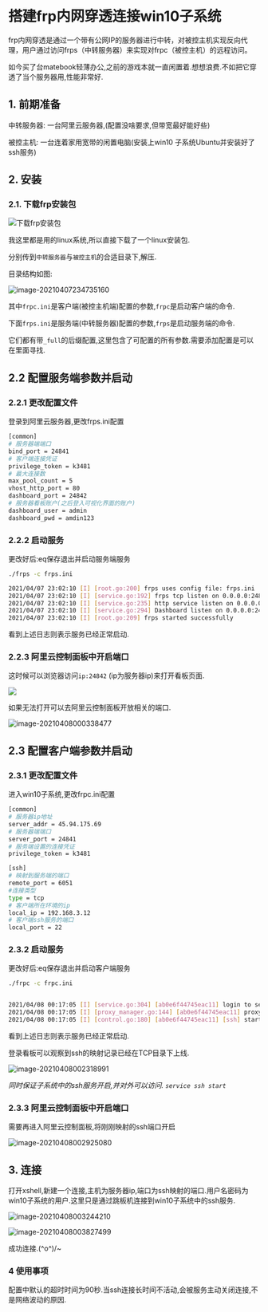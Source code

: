 # 搭建frp内网穿透连接win10子系统

frp内网穿透是通过一个带有公网IP的服务器进行中转，对被控主机实现反向代理，用户通过访问frps（中转服务器）来实现对frpc（被控主机）的远程访问。

如今买了台matebook轻薄办公,之前的游戏本就一直闲置着.想想浪费.不如把它穿透了当个服务器用,性能非常好.

## 1. 前期准备

中转服务器: 一台阿里云服务器,(配置没啥要求,但带宽最好能好些)

被控主机: 一台连着家用宽带的闲置电脑(安装上win10 子系统Ubuntu并安装好了ssh服务)

## 2. 安装

### 2.1. 下载frp安装包

![下载frp安装包](img\下载frp安装包.png)

我这里都是用的linux系统,所以直接下载了一个linux安装包.

分别传到`中转服务器`与`被控主机`的合适目录下,解压.

目录结构如图:

![image-20210407234735160](img\frp目录结构.png)

其中`frpc.ini`是客户端(被控主机端)配置的参数,`frpc`是启动客户端的命令.

下面`frps.ini`是服务端(中转服务器)配置的参数,`frps`是启动服务端的命令.

它们都有带`_full`的后缀配置,这里包含了可配置的所有参数.需要添加配置是可以在里面寻找.

## 2.2 配置服务端参数并启动

### 2.2.1 更改配置文件

登录到阿里云服务器,更改frps.ini配置

```bash
[common]
# 服务器端端口
bind_port = 24841
# 客户端连接凭证
privilege_token = k3481
# 最大连接数
max_pool_count = 5                                                                                                           # 客户端映射的端口
vhost_http_port = 80                                                                                                         # 服务器看板的访问端口(可视化界面的访问接口)
dashboard_port = 24842
# 服务器看板账户(之后登入可视化界面的账户)
dashboard_user = admin
dashboard_pwd = amdin123  

```

### 2.2.2 启动服务

更改好后:eq保存退出并启动服务端服务

```bash
./frps -c frps.ini

2021/04/07 23:02:10 [I] [root.go:200] frps uses config file: frps.ini
2021/04/07 23:02:10 [I] [service.go:192] frps tcp listen on 0.0.0.0:24841
2021/04/07 23:02:10 [I] [service.go:235] http service listen on 0.0.0.0:80
2021/04/07 23:02:10 [I] [service.go:294] Dashboard listen on 0.0.0.0:24842
2021/04/07 23:02:10 [I] [root.go:209] frps started successfully
```

看到上述日志则表示服务已经正常启动.

### 2.2.3 阿里云控制面板中开启端口

这时候可以浏览器访问`ip:24842` (ip为服务器ip)来打开看板页面.

![](img\看板1.png)

如果无法打开可以去阿里云控制面板开放相关的端口.

![image-20210408000338477](img\开放阿里云端口1.png)



## 2.3 配置客户端参数并启动

 ### 2.3.1 更改配置文件

进入win10子系统,更改frpc.ini配置

```bash
[common]
# 服务器ip地址
server_addr = 45.94.175.69
# 服务器端端口
server_port = 24841
# 服务端设置的连接凭证
privilege_token = k3481

[ssh]
# 映射到服务端的端口
remote_port = 6051
#连接类型
type = tcp
# 客户端所在环境的ip
local_ip = 192.168.3.12
# 客户端ssh服务的端口
local_port = 22
```

### 2.3.2 启动服务

更改好后:eq保存退出并启动客户端服务

```bash
./frpc -c frpc.ini


2021/04/08 00:17:05 [I] [service.go:304] [ab0e6f44745eac11] login to server success, get run id [ab0e6f44745eac11], server udp port [0]
2021/04/08 00:17:05 [I] [proxy_manager.go:144] [ab0e6f44745eac11] proxy added: [ssh]
2021/04/08 00:17:05 [I] [control.go:180] [ab0e6f44745eac11] [ssh] start proxy success
```

看到上述日志则表示服务已经正常启动.

登录看板可以观察到ssh的映射记录已经在TCP目录下上线.

![image-20210408002318991](D:\workspace\blog\source\_posts\linux\frp搭建\img\ssh上线.png)

*同时保证子系统中的ssh服务开启,并对外可以访问. `service ssh start`*

### 2.3.3 阿里云控制面板中开启端口

需要再进入阿里云控制面板,将刚刚映射的ssh端口开启

![image-20210408002925080](img\开端口2.png)

## 3. 连接

打开xshell,新建一个连接,主机为服务器ip,端口为ssh映射的端口.用户名密码为win10子系统的用户.这里只是通过跳板机连接到win10子系统中的ssh服务.

![image-20210408003244210](img\连接验证1.png)

![image-20210408003827499](img\连接验证2.png)

成功连接.\(^o^)/~



### 4 使用事项

配置中默认的超时时间为90秒.当ssh连接长时间不活动,会被服务主动关闭连接,不是网络波动的原因.







